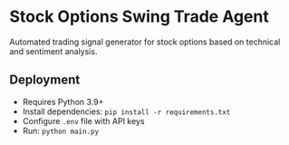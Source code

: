# Stock Options Swing Trade Agent

Automated trading signal generator for stock options based on technical and sentiment analysis.

## Deployment
- Requires Python 3.9+
- Install dependencies: `pip install -r requirements.txt`
- Configure `.env` file with API keys
- Run: `python main.py`

